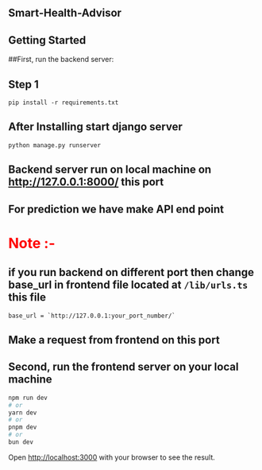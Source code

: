 ## Smart-Health-Advisor

## Getting Started

##First, run the backend server:

## Step 1
```
pip install -r requirements.txt
```
## After Installing start django server
```
python manage.py runserver
```

## Backend server run on local machine on http://127.0.0.1:8000/ this port
## For prediction we have make API end point 



# <span style="color:red">Note :-</span> 
## if you run backend on different port then change base_url in frontend file located at  ```/lib/urls.ts``` this file  


``` base_url = `http://127.0.0.1:your_port_number/`  ``` 




## Make a request from frontend on this port 


## Second, run the frontend server on your local machine 


```bash
npm run dev
# or
yarn dev
# or
pnpm dev
# or
bun dev
```

Open [http://localhost:3000](http://localhost:3000) with your browser to see the result.
